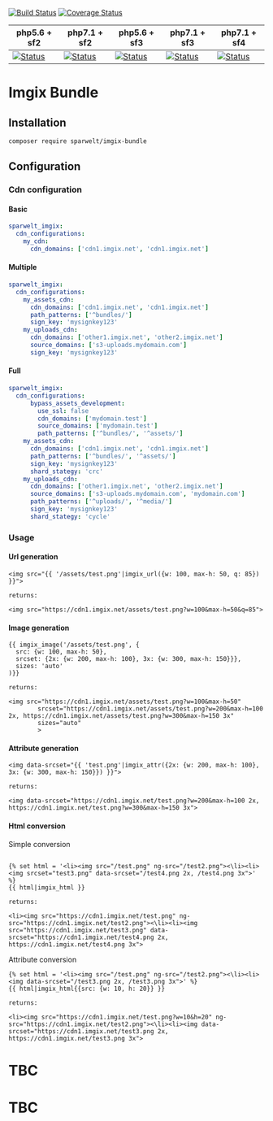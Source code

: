 [![Build Status](https://travis-ci.org/sparwelt/imgix-bundle.svg?branch=master)](https://travis-ci.org/sparwelt/imgix-bundle)
[![Coverage Status](https://coveralls.io/repos/github/sparwelt/imgix-bundle/badge.svg?branch=master)](https://coveralls.io/github/sparwelt/imgix-bundle?branch=master)

| php5.6 + sf2      | php7.1 + sf2      | php5.6 + sf3      | php7.1 + sf3      | php7.1 + sf4      |
|-------------------|-------------------|-------------------|-------------------|-------------------|
| [![Status][1]][6] | [![Status][2]][6] | [![Status][3]][6] | [![Status][4]][6] | [![Status][5]][6] |

[1]: https://travis-matrix-badges.herokuapp.com/repos/sparwelt/imgix-bundle/branches/master/1
[2]: https://travis-matrix-badges.herokuapp.com/repos/sparwelt/imgix-bundle/branches/master/2
[3]: https://travis-matrix-badges.herokuapp.com/repos/sparwelt/imgix-bundle/branches/master/3
[4]: https://travis-matrix-badges.herokuapp.com/repos/sparwelt/imgix-bundle/branches/master/4
[5]: https://travis-matrix-badges.herokuapp.com/repos/sparwelt/imgix-bundle/branches/master/5
[6]: https://travis-ci.org/sparwelt/imgix-bundle

Imgix Bundle
===================

## Installation
```bash
composer require sparwelt/imgix-bundle
```
## Configuration
### Cdn configuration
#### Basic
```yaml
sparwelt_imgix:
  cdn_configurations:
    my_cdn:
      cdn_domains: ['cdn1.imgix.net', 'cdn1.imgix.net']
```
#### Multiple
```yaml
sparwelt_imgix:
  cdn_configurations:
    my_assets_cdn:
      cdn_domains: ['cdn1.imgix.net', 'cdn1.imgix.net']
      path_patterns: ['^bundles/']
      sign_key: 'mysignkey123'
    my_uploads_cdn:
      cdn_domains: ['other1.imgix.net', 'other2.imgix.net']
      source_domains: ['s3-uploads.mydomain.com']
      sign_key: 'mysignkey123'
```
#### Full
```yaml
sparwelt_imgix:
  cdn_configurations:
      bypass_assets_development:
        use_ssl: false
        cdn_domains: ['mydomain.test']
        source_domains: ['mydomain.test']
        path_patterns: ['^bundles/', '^assets/']
    my_assets_cdn:
      cdn_domains: ['cdn1.imgix.net', 'cdn1.imgix.net']
      path_patterns: ['^bundles/', '^assets/']
      sign_key: 'mysignkey123'
      shard_stategy: 'crc'
    my_uploads_cdn:
      cdn_domains: ['other1.imgix.net', 'other2.imgix.net']
      source_domains: ['s3-uploads.mydomain.com', 'mydomain.com']
      path_patterns: ['^uploads/', '^media/']
      sign_key: 'mysignkey123'
      shard_stategy: 'cycle'
```
### Usage
#### Url generation
```twig
<img src="{{ '/assets/test.png'|imgix_url({w: 100, max-h: 50, q: 85}) }}">

returns:

<img src="https://cdn1.imgix.net/assets/test.png?w=100&max-h=50&q=85">
```
#### Image generation

```twig
{{ imgix_image('/assets/test.png', {
  src: {w: 100, max-h: 50},
  srcset: {2x: {w: 200, max-h: 100}, 3x: {w: 300, max-h: 150}}},
  sizes: 'auto'
)}}

returns:

<img src="https://cdn1.imgix.net/assets/test.png?w=100&max-h=50"
        srcset="https://cdn1.imgix.net/assets/test.png?w=200&max-h=100 2x, https://cdn1.imgix.net/assets/test.png?w=300&max-h=150 3x"
        sizes="auto"
        >
```

#### Attribute generation

```twig
<img data-srcset="{{ 'test.png'|imgix_attr({2x: {w: 200, max-h: 100}, 3x: {w: 300, max-h: 150}}) }}">

returns:

<img data-srcset="https://cdn1.imgix.net/test.png?w=200&max-h=100 2x, https://cdn1.imgix.net/test.png?w=300&max-h=150 3x">
```

#### Html conversion
Simple conversion
```twig

{% set html = '<li><img src="/test.png" ng-src="/test2.png"><\li><li><img srcset="test3.png" data-srcset="/test4.png 2x, /test4.png 3x">' %} 
{{ html|imgix_html }}

returns:

<li><img src="https://cdn1.imgix.net/test.png" ng-src="https://cdn1.imgix.net/test2.png"><\li><li><img src="https://cdn1.imgix.net/test3.png" data-srcset="https://cdn1.imgix.net/test4.png 2x, https://cdn1.imgix.net/test4.png 3x">
```
Attribute conversion
```twig
{% set html = '<li><img src="/test.png" ng-src="/test2.png"><\li><li><img data-srcset="/test3.png 2x, /test3.png 3x">' %} 
{{ html|imgix_html{{src: {w: 10, h: 20}} }}

returns:

<li><img src="https://cdn1.imgix.net/test.png?w=10&h=20" ng-src="https://cdn1.imgix.net/test2.png"><\li><li><img data-srcset="https://cdn1.imgix.net/test3.png 2x, https://cdn1.imgix.net/test3.png 3x">
```


# TBC
# TBC
